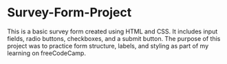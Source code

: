 # Survey-Form-Project
This is a basic survey form created using HTML and CSS. It includes input fields, radio buttons, checkboxes, and a submit button. The purpose of this project was to practice form structure, labels, and styling as part of my learning on freeCodeCamp.
